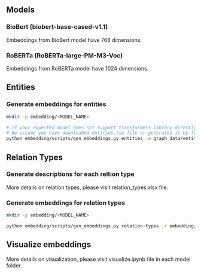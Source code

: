 ## Models

### BioBert (biobert-base-cased-v1.1)

Embeddings from BioBert model have 768 dimensions.

### RoBERTa (RoBERTa-large-PM-M3-Voc)

Embeddings from RoBERTa model have 1024 dimensions.

## Entities

### Generate embeddings for entities

```bash
mkdir -p embedding/<MODEL_NAME>

# If your expected model does not support transformers library directly, you can download the model's weights and refer to it by its path.
# We assume you have downloaded entities.tsv file or generated it by following the instructions in the README.md file in the root directory.
python embedding/scripts/gen_embeddings.py entities -e graph_data/entities.tsv -m <MODEL_NAME or MODEL_PATH> -o embedding/<MODEL_NAME>/entities_embeddings.tsv
```

## Relation Types
### Generate descriptions for each reltion type

More details on relation types, please visit relation_types.xlsx file.

### Generate embeddings for relation types

```bash
mkdir -p embedding/<MODEL_NAME>

python embedding/scripts/gen_embeddings.py relation-types -r embedding/relation_types.tsv -m <MODEL_NAME or MODEL_PATH> -o embedding/<MODEL_NAME>/realtion_types_embeddings.tsv
```

## Visualize embeddings

More details on visualization, please visit visualize.ipynb file in each model folder.
